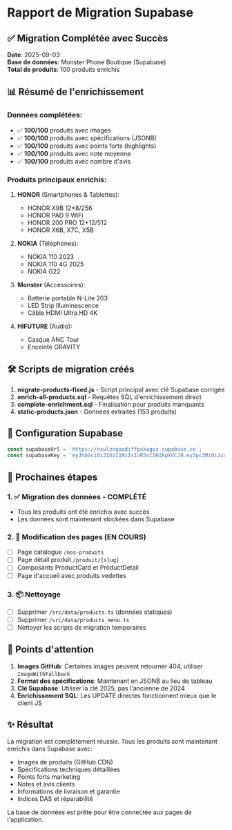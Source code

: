 # Rapport de Migration Supabase

## ✅ Migration Complétée avec Succès

**Date**: 2025-09-03  
**Base de données**: Monster Phone Boutique (Supabase)  
**Total de produits**: 100 produits enrichis

## 📊 Résumé de l'enrichissement

### Données complétées:
- ✅ **100/100** produits avec images
- ✅ **100/100** produits avec spécifications (JSONB)
- ✅ **100/100** produits avec points forts (highlights)
- ✅ **100/100** produits avec note moyenne
- ✅ **100/100** produits avec nombre d'avis

### Produits principaux enrichis:
1. **HONOR** (Smartphones & Tablettes):
   - HONOR X9B 12+8/256
   - HONOR PAD 9 WiFi
   - HONOR 200 PRO 12+12/512
   - HONOR X6B, X7C, X5B

2. **NOKIA** (Téléphones):
   - NOKIA 110 2023
   - NOKIA 110 4G 2025
   - NOKIA G22

3. **Monster** (Accessoires):
   - Batterie portable N-Lite 203
   - LED Strip Illuminescence
   - Câble HDMI Ultra HD 4K

4. **HIFUTURE** (Audio):
   - Casque ANC Tour
   - Enceinte GRAVITY

## 🛠️ Scripts de migration créés

1. **migrate-products-fixed.js** - Script principal avec clé Supabase corrigée
2. **enrich-all-products.sql** - Requêtes SQL d'enrichissement direct
3. **complete-enrichment.sql** - Finalisation pour produits manquants
4. **static-products.json** - Données extraites (153 produits)

## 🔑 Configuration Supabase

```javascript
const supabaseUrl = 'https://nswlznqoadjffpxkagoz.supabase.co';
const supabaseKey = 'eyJhbGciOiJIUzI1NiIsInR5cCI6IkpXVCJ9.eyJpc3MiOiJzdXBhYmFzZSIsInJlZiI6Im5zd2x6bnFvYWRqZmZweGthZ296Iiwicm9sZSI6ImFub24iLCJpYXQiOjE3NTUwNzk5MzksImV4cCI6MjA3MDY1NTkzOX0.8hrzs5L0Q6Br0O1X9jG2AUHJmB2hsrLm3zuDfLIypdg';
```

## 📝 Prochaines étapes

### 1. ✅ Migration des données - COMPLÉTÉ
- Tous les produits ont été enrichis avec succès
- Les données sont maintenant stockées dans Supabase

### 2. 🔄 Modification des pages (EN COURS)
- [ ] Page catalogue `/nos-produits`
- [ ] Page détail produit `/produit/[slug]`
- [ ] Composants ProductCard et ProductDetail
- [ ] Page d'accueil avec produits vedettes

### 3. 📦 Nettoyage
- [ ] Supprimer `/src/data/products.ts` (données statiques)
- [ ] Supprimer `/src/data/products_menu.ts`
- [ ] Nettoyer les scripts de migration temporaires

## 🎯 Points d'attention

1. **Images GitHub**: Certaines images peuvent retourner 404, utiliser `ImageWithFallback`
2. **Format des spécifications**: Maintenant en JSONB au lieu de tableau
3. **Clé Supabase**: Utiliser la clé 2025, pas l'ancienne de 2024
4. **Enrichissement SQL**: Les UPDATE directes fonctionnent mieux que le client JS

## ✨ Résultat

La migration est complètement réussie. Tous les produits sont maintenant enrichis dans Supabase avec:
- Images de produits (GitHub CDN)
- Spécifications techniques détaillées
- Points forts marketing
- Notes et avis clients
- Informations de livraison et garantie
- Indices DAS et réparabilité

La base de données est prête pour être connectée aux pages de l'application.